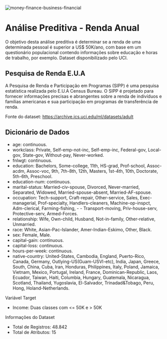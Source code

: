 ![money-finance-business-financial](https://user-images.githubusercontent.com/91103250/196821754-a06a67a3-8cce-4620-b652-b4f8cd4431a5.jpg)

# Análise Preditiva - Renda Anual
O objetivo desta análise preditiva é determinar se a renda de uma determinada pessoal é superior a US$ 50K/ano, com base em um questionário populacional contendo informações sobre educação e horas de trabalho, por exemplo. Dataset disponibilizado pelo UCI.

## Pesquisa de Renda E.U.A
A Pesquisa de Renda e Participação em Programas (SIPP) é uma pesquisa estatística realizada pelo E.U.A Census Bureau. O SIPP é projetado para fornecer informações precisas e abrangentes sobre a renda de indivíduos e famílias americanas e sua participação em programas de transferência de renda. 

Fonte do dataset: https://archive.ics.uci.edu/ml/datasets/adult

## Dicionário de Dados

- age: continuous.
- workclass: Private, Self-emp-not-inc, Self-emp-inc, Federal-gov, Local-gov, State-gov, Without-pay, Never-worked.
- fnlwgt: continuous.
- education: Bachelors, Some-college, 11th, HS-grad, Prof-school, Assoc-acdm, Assoc-voc, 9th, 7th-8th, 12th, Masters, 1st-4th, 10th, Doctorate, 5th-6th, Preschool.
- education-num: continuous.
- marital-status: Married-civ-spouse, Divorced, Never-married, Separated, Widowed, Married-spouse-absent, Married-AF-spouse.
- occupation: Tech-support, Craft-repair, Other-service, Sales, Exec-managerial, Prof-specialty, Handlers-cleaners, Machine-op-inspct, Adm-clerical, Farming-fishing, - - Transport-moving, Priv-house-serv, Protective-serv, Armed-Forces.
- relationship: Wife, Own-child, Husband, Not-in-family, Other-relative, Unmarried.
- race: White, Asian-Pac-Islander, Amer-Indian-Eskimo, Other, Black.
- sex: Female, Male.
- capital-gain: continuous.
- capital-loss: continuous.
- hours-per-week: continuous.
- native-country: United-States, Cambodia, England, Puerto-Rico, Canada, Germany, Outlying-US(Guam-USVI-etc), India, Japan, Greece, South, China, Cuba, Iran, Honduras, Philippines, Italy, Poland, Jamaica, Vietnam, Mexico, Portugal, Ireland, France, Dominican-Republic, Laos, Ecuador, Taiwan, Haiti, Columbia, Hungary, Guatemala, Nicaragua, Scotland, Thailand, Yugoslavia, El-Salvador, Trinadad&Tobago, Peru, Hong, Holand-Netherlands.

Variável Target
- Income: Duas classes com <= 50K e > 50K

Informações do Dataset
- Total de Registros: 48.842
- Total de Atributos: 15
